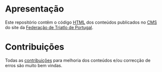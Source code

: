 # Apresentação

Este repositório contêm o código [HTML](https://developer.mozilla.org/en-US/docs/Web/HTML) dos conteúdos publicados no [CMS](https://en.wikipedia.org/wiki/Content_management_system) do site da [Federação de Triatlo de Portugal](https://www.federacao-triatlo.pt/).

# Contribuições

Todas as [contribuições](https://github.com/firstcontributions/first-contributions/blob/master/translations/README.pt-pt.md) para melhoria dos conteúdos e/ou correcção de erros são muito bem vindas.
